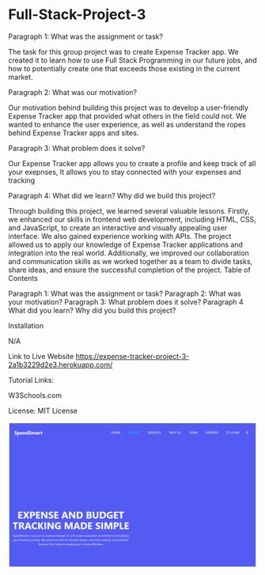 # Full-Stack-Project-3

Paragraph 1: What was the assignment or task?

The task for this group project was to create Expense Tracker app. We created it to learn how to use Full Stack Programming in our future jobs, and how to potentially create one that exceeds those existing in the current market. 

Paragraph 2: What was our motivation?

Our motivation behind building this project was to develop a user-friendly Expense Tracker app that provided what others in the field could not. We wanted to enhance the user experience, as well as understand the ropes behind Expense Tracker apps and sites.  

Paragraph 3: What problem does it solve?

Our Expense Tracker app allows you to create a profile and keep track of all your exepnses, It allows you to stay connected with your expenses and tracking

Paragraph 4: What did we learn? Why did we build this project?

Through building this project, we learned several valuable lessons. Firstly, we enhanced our skills in frontend web development, including HTML, CSS, and JavaScript, to create an interactive and visually appealing user interface. We also gained experience working with APIs. The project allowed us to apply our knowledge of Expense Tracker applications and integration into the real world. Additionally, we improved our collaboration and communication skills as we worked together as a team to divide tasks, share ideas, and ensure the successful completion of the project. 
Table of Contents

Paragraph 1: What was the assignment or task? Paragraph 2: What was your motivation? Paragraph 3: What problem does it solve? Paragraph 4 What did you learn? Why did you build this project?

Installation

N/A


Link to Live Website
https://expense-tracker-project-3-2a1b3229d2e3.herokuapp.com/

Tutorial Links:

W3Schools.com

License: MIT License

![Alt text](image.png)

